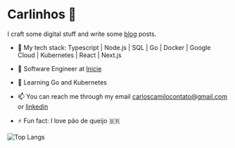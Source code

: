 # Carlinhos 👋

I craft some digital stuff and write some [blog](https://kablogs.fun/) posts.

- :scroll: My tech stack: Typescript | Node.js | SQL | Go | Docker | Google Cloud | Kubernetes | React | Next.js
- 🔭 Software Engineer at [Inicie](https://inicie.digital/)
- 🌱 Learning Go and Kubernetes

- 📫 You can reach me through my email carloscamilocontato@gmail.com or [linkedin](https://www.linkedin.com/in/carloshcamilo/) 
 
- ⚡ Fun fact: I love pão de queijo :brazil:

![Top Langs](https://github-readme-stats.vercel.app/api/top-langs/?username=kalogs-c&layout=compact&theme=catppuccin&langs_count=10)
